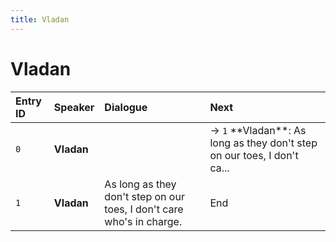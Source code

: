 ```yaml
---
title: Vladan
---
```


# Vladan


| Entry ID | Speaker | Dialogue | Next |
| :------- | :------ | :------- | :------------ |
| `0` | **Vladan** |  | → `1` \*\*Vladan\*\*: As long as they don't step on our toes, I don't ca\.\.\. |
| `1` | **Vladan** | As long as they don't step on our toes, I don't care who's in charge\. | End |
